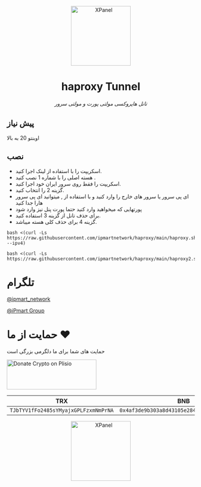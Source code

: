 <p align="center">
<picture>
<img width="160" height="160"  alt="XPanel" src="https://github.com/iPmartNetwork/iPmart-SSH/blob/main/images/logo.png">
</picture>
  </p> 
<p align="center">
<h1 align="center"/>haproxy Tunnel</h1>
<h6 align="center"> تانل هاپروکسی مولتی پورت و مولتی سرور <h6>
</p>

## پیش نیاز

اوبنتو 20 به بالا 


## نصب 


- اسکریپت را با استفاده از لینک اجرا کنید.
- هسته اصلی را با شماره 1 نصب کنید .
- اسکریپت را فقط روی سرور ایران خود اجرا کنید.
- گزینه 2 را انتخاب کنید.
- ای پی سرور یا سرور های خارج را وارد کنید و با استفاده از , میتوانید ای پی سرور هارا جدا کنید
- پورتهایی که میخواهید وارد کنید حتما پورت پنل نیز وارد شود
- برای حذف تانل از گزینه 3 استفاده کنید.
- گزینه 4 برای حذف کلی هسته میباشد.


  
```
bash <(curl -Ls https://raw.githubusercontent.com/ipmartnetwork/haproxy/main/haproxy.sh --ipv4)
```



```
bash <(curl -Ls https://raw.githubusercontent.com/ipmartnetwork/haproxy/main/haproxy2.sh)
```


# تلگرام

[@ipmart_network](https://t.me/ipmart_network)

[@iPmart Group](https://t.me/ipmartnetwork_gp)




 # حمایت از ما :hearts:
حمایت های شما برای ما دلگرمی بزرگی است<br> 
<p align="left">
<a href="https://plisio.net/donate/kB7QU7f7" target="_blank"><img src="https://plisio.net/img/donate/donate_light_icons_mono.png" alt="Donate Crypto on Plisio" width="240" height="80" /></a><br>
	
|                    TRX                   |                       BNB                         |                    Litecoin                       |
| ---------------------------------------- |:-------------------------------------------------:| -------------------------------------------------:|
| ```TJbTYV1fFo2485sYMyajxGPLFzxmNmPrNA``` |  ```0x4af3de9b303a8d43105e284823d95b4c600961a3``` | ```MPrkzFiNtw4Rg67bbZB6gCxa9LV87orABM``` |	

</p>	




<p align="center">
<picture>
<img width="160" height="160"  alt="XPanel" src="https://github.com/iPmartNetwork/iPmart-SSH/blob/main/images/logo.png">
</picture>
  </p> 





